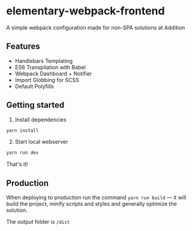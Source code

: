# elementary-webpack-frontend
A simple webpack configuration made for non-SPA solutions at Addition

## Features
* Handlebars Templating
* ES6 Transpilation with Babel
* Webpack Dashboard + Notifier
* Import Globbing for SCSS
* Default Polyfills

## Getting started

1. Install dependencies
```sh
yarn install
```
2. Start local webserver
```sh
yarn run dev
```
That's it!

## Production
When deploying to production run the command `yarn run build` — it will build the project, minify scripts and styles and generally optimize the solution.

The output folder is `/dist`